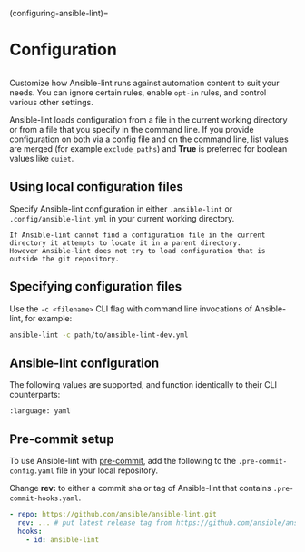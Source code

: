 (configuring-ansible-lint)=

# Configuration

```{contents} Topics

```

Customize how Ansible-lint runs against automation content to suit your needs.
You can ignore certain rules, enable `opt-in` rules, and control various other settings.

Ansible-lint loads configuration from a file in the current working directory or from a file that you specify in the command line.
If you provide configuration on both via a config file and on the command line, list values are merged (for example `exclude_paths`) and **True** is preferred for boolean values like `quiet`.

## Using local configuration files

Specify Ansible-lint configuration in either `.ansible-lint` or `.config/ansible-lint.yml` in your current working directory.

```{note}
If Ansible-lint cannot find a configuration file in the current directory it attempts to locate it in a parent directory.
However Ansible-lint does not try to load configuration that is outside the git repository.
```

## Specifying configuration files

Use the `-c <filename>` CLI flag with command line invocations of Ansible-lint, for example:

```bash
ansible-lint -c path/to/ansible-lint-dev.yml
```

## Ansible-lint configuration

The following values are supported, and function identically to their CLI
counterparts:

```{literalinclude} ../.ansible-lint
:language: yaml
```

## Pre-commit setup

To use Ansible-lint with [pre-commit], add the following to the `.pre-commit-config.yaml` file in your local repository.

Change **rev:** to either a commit sha or tag of Ansible-lint that contains `.pre-commit-hooks.yaml`.

```yaml
- repo: https://github.com/ansible/ansible-lint.git
  rev: ... # put latest release tag from https://github.com/ansible/ansible-lint/releases/
  hooks:
    - id: ansible-lint
```

[pre-commit]: https://pre-commit.com

